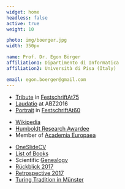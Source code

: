 ```yaml
---
widget: home
headless: false
active: true
weight: 10

photo: img/boerger.jpg
width: 350px

name: Prof. Dr. Egon Börger
affiliation1: Dipartimento di Informatica
affiliation2: Università di Pisa (Italy)

email: egon.boerger@gmail.com
---
```

- [Tribute](/Curriculum/Tribute2021.pdf) in [FestschriftAt75](/img/2021Festschrift.jpg) 
- [Laudatio](/LaudatioABZ2016.pdf) at ABZ2016
- [Portrait](/Curriculum/PortraitOfEgonBoerger.pdf) in [FestschriftAt60](/Papers/Lncs5115Intro.pdf)

<p></p>

- [Wikipedia](https://en.wikipedia.org/wiki/Egon_B%C3%B6rger)
- [Humboldt Research Awardee](https://www.humboldt-foundation.de)
- Member of [Academia Europaea](https://www.ae-info.org)

<p></p>

- [OneSlideCV](/Curriculum/OneSlideCV.pdf)
- [List of Books](/BookList/BookList.jpg)
- Scientific [Genealogy](/GenealogyEB.pdf)
- [Rückblick 2017](https://austria-forum.org/af/Wissenssammlungen/Essays/Kulturwandel_durch_Technik/boerger)
- [Retrospective 2017](/Retrospective2017English.pdf)
- [Turing Tradition in Münster](/Papers/TuringTradMS.pdf)